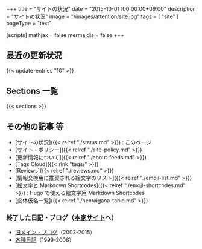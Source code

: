 +++
title = "サイトの状況"
date =  "2015-10-01T00:00:00+09:00"
description = "サイトの状況"
image = "/images/attention/site.jpg"
tags = [ "site" ]
pageType = "text"

[scripts]
  mathjax = false
  mermaidjs = false
+++

## 最近の更新状況

{{< update-entries "10" >}}

## Sections 一覧

{{< sections >}}

## その他の記事 等

- [サイトの状況]({{< relref "./status.md" >}}) : このページ
- [サイト・ポリシー]({{< relref "./site-policy.md" >}})
- [更新情報について]({{< relref "./about-feeds.md" >}})
- [Tags Cloud]({{< rlnk "tags/" >}})
- [Reviews]({{< relref "./reviews.md" >}})
- [情報交換用に推奨される絵文字のリスト]({{< relref "./emoji-list.md" >}})
- [絵文字と Markdown Shortcodes]({{< relref "./emoji-shortcodes.md" >}}) : Hugo で使える絵文字用 Markdown Shortcodes
- [変体仮名一覧]({{< relref "./hentaigana-table.md" >}})

### 終了した日記・ブログ（[本家サイト](https://baldanders.info/ "Baldanders.info")へ）

<ul>
<li><a href="https://baldanders.info/blog/">旧メイン・ブログ</a>（2003-2015）</li>
<li><a href="https://baldanders.info/spiegel/log/">各種日記</a>（1999-2006）</li>
</ul>
